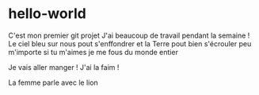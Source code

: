# hello-world
C'est mon premier git projet
J'ai beaucoup de travail pendant la semaine !
Le ciel bleu sur nous pout s'enffondrer 
et la Terre pout bien s'écrouler
peu m'importe si tu m'aimes
je me fous du monde entier

Je vais aller manger !
J'ai la faim ! 

La femme parle avec le lion
